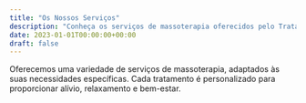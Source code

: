 ```yaml
---
title: "Os Nossos Serviços"
description: "Conheça os serviços de massoterapia oferecidos pelo TrataMentes em Lisboa e Cascais."
date: 2023-01-01T00:00:00+00:00
draft: false
---
```


Oferecemos uma variedade de serviços de massoterapia, adaptados às suas necessidades específicas. Cada tratamento é personalizado para proporcionar alívio, relaxamento e bem-estar.
